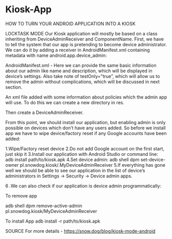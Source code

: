# Kiosk-App
HOW TO TURN YOUR ANDROID APPLICATION INTO A KIOSK

LOCKTASK MODE
Our Kiosk application will mostly be based on a class inheriting from DeviceAdminReceiver and ComponentName. First, we have to tell the system that our app is pretending to become device administrator. We can do it by adding a receiver in AndroidManifest.xml containing metadata with name android.app.device_admin:

AndroidManifest.xml - 
Here we can provide the same basic information about our admin like name and description, which will be displayed in device’s settings. Also take note of testOnly=”true”, which will allow us to remove the admin without complications, which will be discussed in next section.

An xml file added with some information about policies which the admin app will use. To do this we can create a new directory in res.

Then create a DeviceAdminReceiver.

From this point, we should install our application, but enabling admin is only possible on devices which don’t have any users added. So before we install app we have to wipe device/factory reset if any Google accounts have been added:

1.Wipe/Factory reset device
2.Do not add Google account on the first start, just skip it
3.Install our application with Android Studio or command line:  adb install path/to/kiosk.apk
4.Set device admin:
        adb shell dpm set-device-owner pl.snowdog.kiosk/.MyDeviceAdminReceiver
5.If everything has gone well we should be able to see our application in the list of device’s administrators in Settings → Security → Device admin apps.

6 .We can also check if our application is device admin programmatically:



To remove app 

adb shell dpm remove-active-admin  pl.snowdog.kiosk/MyDeviceAdminReceiver

To install App
adb install -r path/to/kiosk.apk


SOURCE
For more details - https://snow.dog/blog/kiosk-mode-android
